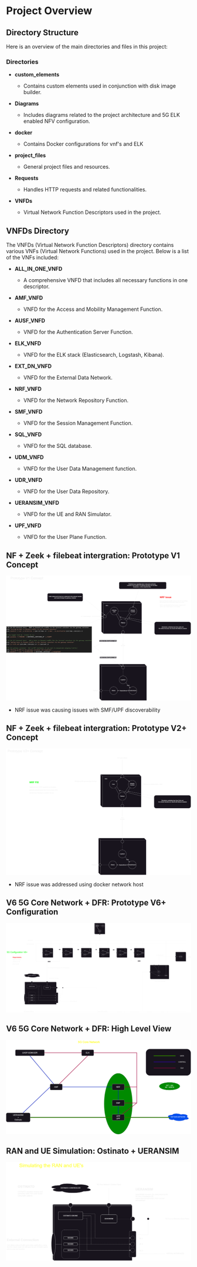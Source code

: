 # Project Overview

## Directory Structure

Here is an overview of the main directories and files in this project:

### Directories

- **custom_elements**
    - Contains custom elements used in conjunction with disk image builder.

- **Diagrams**
    - Includes diagrams related to the project architecture and 5G ELK enabled NFV configuration.

- **docker**
    - Contains Docker configurations for vnf's and ELK

- **project_files**
    - General project files and resources.

- **Requests**
    - Handles HTTP requests and related functionalities.

- **VNFDs**
    - Virtual Network Function Descriptors used in the project.

## VNFDs Directory

The VNFDs (Virtual Network Function Descriptors) directory contains various VNFs (Virtual Network Functions) used in the project. Below is a list of the VNFs included:

- **ALL_IN_ONE_VNFD**
    - A comprehensive VNFD that includes all necessary functions in one descriptor.

- **AMF_VNFD**
    - VNFD for the Access and Mobility Management Function.

- **AUSF_VNFD**
    - VNFD for the Authentication Server Function.

- **ELK_VNFD**
    - VNFD for the ELK stack (Elasticsearch, Logstash, Kibana).

- **EXT_DN_VNFD**
    - VNFD for the External Data Network.

- **NRF_VNFD**
    - VNFD for the Network Repository Function.

- **SMF_VNFD**
    - VNFD for the Session Management Function.

- **SQL_VNFD**
    - VNFD for the SQL database.

- **UDM_VNFD**
    - VNFD for the User Data Management function.

- **UDR_VNFD**
    - VNFD for the User Data Repository.

- **UERANSIM_VNFD**
    - VNFD for the UE and RAN Simulator.

- **UPF_VNFD**
    - VNFD for the User Plane Function.

## NF + Zeek + filebeat intergration: Prototype V1 Concept
![NF + Zeek + filebeat intergration: PrototypeV1 Concept](Diagrams/prototype_v1.png)
- NRF issue was causing issues with SMF/UPF discoverability

## NF + Zeek + filebeat intergration: Prototype V2+ Concept
![NF + Zeek + filebeat intergration: PrototypeV2 Concept](Diagrams/prototype_v2.png)
- NRF issue was addressed using docker network host

## V6 5G Core Network + DFR: Prototype V6+ Configuration
![V6 5G Core Network + DFR: Prototype V6+ Configuration](Diagrams/V6_Config.png)

## V6 5G Core Network + DFR: High Level View
![V6 5G Core Network + DFR: High Level View](Diagrams/V6_Config_HL.png)

## RAN and UE Simulation: Ostinato + UERANSIM
![RAN and UE Simulation: Ostinato + UERANSIM](Diagrams/RAN_UE_Simulation.png)